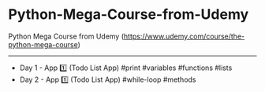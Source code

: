 # Python-Mega-Course-from-Udemy
Python Mega Course from Udemy (https://www.udemy.com/course/the-python-mega-course)
___

- Day 1 -  App 1️⃣ (Todo List App)  #print #variables #functions #lists
- Day 2 -  App 1️⃣ (Todo List App)  #while-loop #methods